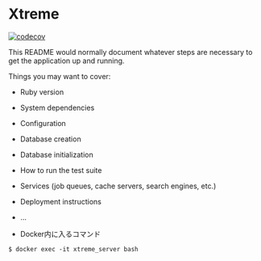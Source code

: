 # Xtreme

[![codecov](https://codecov.io/gh/RailsCorp/xtreme_alpha/branch/master/graph/badge.svg)](https://codecov.io/gh/RailsCorp/xtreme_alpha)

This README would normally document whatever steps are necessary to get the
application up and running.

Things you may want to cover:

* Ruby version

* System dependencies

* Configuration

* Database creation

* Database initialization

* How to run the test suite

* Services (job queues, cache servers, search engines, etc.)

* Deployment instructions

* ...

* Docker内に入るコマンド

```
$ docker exec -it xtreme_server bash
```
